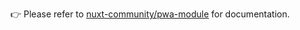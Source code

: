 👉 Please refer to [nuxt-community/pwa-module](https://github.com/nuxt-community/pwa-module) for documentation.
